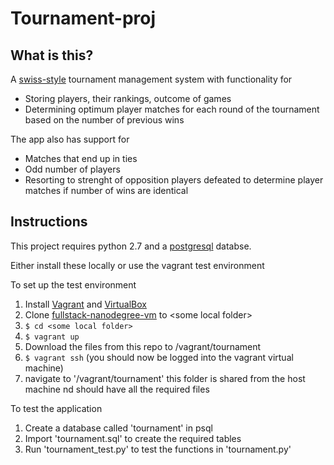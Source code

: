 # Tournament-proj

## What is this?
A [swiss-style]() tournament management system with functionality for

 - Storing players, their rankings, outcome of games
 - Determining optimum player matches for each round of the tournament based on the number of previous wins

The app also has support for
  
  - Matches that end up in ties
  - Odd number of players
  - Resorting to strenght of opposition players defeated to determine player matches if number of wins are identical 

## Instructions
This project requires python 2.7 and a [postgresql](http://www.postgresql.org/) databse.

Either install these locally or use the vagrant test environment

To set up the test environment 

1. Install [Vagrant](https://www.vagrantup.com/) and [VirtualBox](https://www.virtualbox.org/)
1. Clone [fullstack-nanodegree-vm](https://github.com/udacity/fullstack-nanodegree-vm) to \<some local folder\>
1. `$ cd <some local folder>`
1. `$ vagrant up`
1. Download the files from this repo to <some local folder>/vagrant/tournament
1. `$ vagrant ssh` (you should now be logged into the vagrant virtual machine)
1. navigate to '/vagrant/tournament' this folder is shared from the host machine nd should have all the required files


To test the application

1. Create a database called 'tournament' in psql
1. Import 'tournament.sql' to create the required tables 
1. Run 'tournament_test.py' to test the functions in 'tournament.py'
